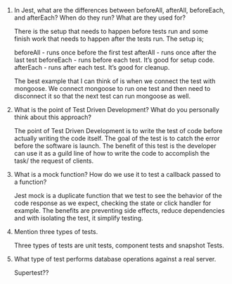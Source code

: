 <!-- Answers to the Short Answer Essay Questions go here -->


1. In Jest, what are the differences between beforeAll, afterAll, beforeEach, and afterEach? When do they run? What are they used for?

    There is the setup that needs to happen before tests run and some finish work that needs to happen after the tests run.  The setup is; 

    beforeAll -  runs once before the first test
    afterAll - runs once after the last test
    beforeEach - runs before each test.  It’s good for setup code.
    afterEach - runs after each test.  It’s good for cleanup.
    
    The best example that I can think of is when we connect the test with mongoose.  We connect mongoose to run one test and then need to disconnect it so that the next test can run mongoose as well.

2. What is the point of Test Driven Development? What do you personally think about this approach?

    The point of Test Driven Development is to write the test of code before actually writing the code itself.  The goal of the test is to catch the error before the software is launch.  The benefit of this test is the developer can use it as a guild line of how to write the code to accomplish the task/ the request of clients. 

3. What is a mock function? How do we use it to test a callback passed to a function?

    Jest mock is a duplicate function that we test to see the behavior of the code response as we expect, checking the state or click handler for example.  The benefits are preventing side effects, reduce dependencies and with isolating the test, it simplify testing.

4. Mention three types of tests.

    Three types of tests are unit tests, component tests and snapshot Tests.

5. What type of test performs database operations against a real server.

    Supertest??
